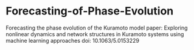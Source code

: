 # Forecasting-of-Phase-Evolution
Forecasting the phase evolution of the Kuramoto model
paper: Exploring nonlinear dynamics and network structures in Kuramoto systems using machine learning approaches
doi: 10.1063/5.0153229
